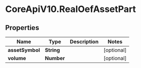 # CoreApiV10.RealOefAssetPart

## Properties
Name | Type | Description | Notes
------------ | ------------- | ------------- | -------------
**assetSymbol** | **String** |  | [optional] 
**volume** | **Number** |  | [optional] 



